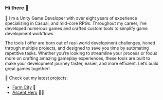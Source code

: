 ### Hi there 👋

👋 I’m a Unity Game Developer with over eight years of experience specializing in Casual, and mid-core RPGs. Throughout my career, I’ve developed numerous games and crafted custom tools to simplify game development workflows.

The tools I offer are born out of real-world development challenges, honed through multiple projects, and designed to save you time by automating repetitive tasks. Whether you’re looking to streamline your process or focus more on crafting amazing gameplay experiences, these tools are built to make your development journey faster, easier, and more efficient. Let’s build great games together!

🔭 Check out my latest projects:

- [Farm City](https://play.google.com/store/apps/details?id=com.citybay.farming.citybuilding) 🏡
- [Ascent Hero](https://play.google.com/store/apps/details?id=com.zenstone.ascenthero) 🦸‍♂️
